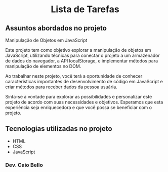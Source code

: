 <h1 align="center">Lista de Tarefas</h1>

## Assuntos abordados no projeto

Manipulação de Objetos em JavaScript

Este projeto tem como objetivo explorar a manipulação de objetos em JavaScript, utilizando técnicas para conectar o projeto a um armazenador de dados do navegador, a API localStorage, e implementar métodos para manipulação de elementos no DOM.

Ao trabalhar neste projeto, você terá a oportunidade de conhecer características importantes de desenvolvimento de código em JavaScript e criar métodos para receber dados da pessoa usuária.

Sinta-se à vontade para explorar as possibilidades e personalizar este projeto de acordo com suas necessidades e objetivos. Esperamos que esta experiência seja enriquecedora e que você possa se beneficiar com o projeto.

## Tecnologias utilizadas no projeto
* HTML
* CSS
* JavaScript

### Dev. Caio Bello 
